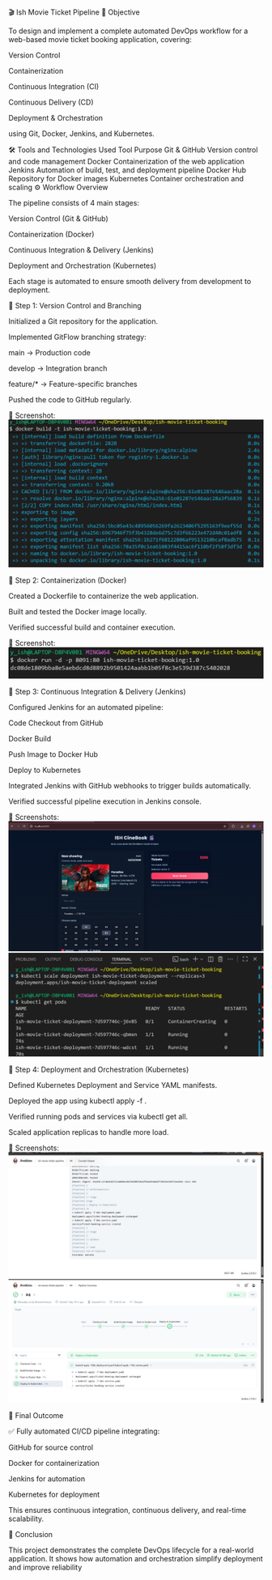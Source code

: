 🎬 Ish Movie Ticket Pipeline
🎯 Objective

To design and implement a complete automated DevOps workflow for a web-based movie ticket booking application, covering:

Version Control

Containerization

Continuous Integration (CI)

Continuous Delivery (CD)

Deployment & Orchestration

using Git, Docker, Jenkins, and Kubernetes.

🛠️ Tools and Technologies Used
Tool	Purpose
Git & GitHub	Version control and code management
Docker	Containerization of the web application
Jenkins	Automation of build, test, and deployment pipeline
Docker Hub	Repository for Docker images
Kubernetes	Container orchestration and scaling
⚙️ Workflow Overview

The pipeline consists of 4 main stages:

Version Control (Git & GitHub)

Containerization (Docker)

Continuous Integration & Delivery (Jenkins)

Deployment and Orchestration (Kubernetes)

Each stage is automated to ensure smooth delivery from development to deployment.

🔹 Step 1: Version Control and Branching

Initialized a Git repository for the application.

Implemented GitFlow branching strategy:

main → Production code

develop → Integration branch

feature/* → Feature-specific branches

Pushed the code to GitHub regularly.

📸 Screenshot:
![Git Repository Setup](images/Screenshot%202025-10-23%20210239.png)

🔹 Step 2: Containerization (Docker)

Created a Dockerfile to containerize the web application.

Built and tested the Docker image locally.

Verified successful build and container execution.

📸 Screenshot:
![Docker Build Process](images/Screenshot%202025-10-23%20210735.png)

🔹 Step 3: Continuous Integration & Delivery (Jenkins)

Configured Jenkins for an automated pipeline:

Code Checkout from GitHub

Docker Build

Push Image to Docker Hub

Deploy to Kubernetes

Integrated Jenkins with GitHub webhooks to trigger builds automatically.

Verified successful pipeline execution in Jenkins console.

📸 Screenshots:
![Jenkins Build](images/Screenshot%202025-10-23%20210957.png)
![Jenkins Success](images/Screenshot%202025-10-23%20211620.png)

🔹 Step 4: Deployment and Orchestration (Kubernetes)

Defined Kubernetes Deployment and Service YAML manifests.

Deployed the app using kubectl apply -f <file>.

Verified running pods and services via kubectl get all.

Scaled application replicas to handle more load.

📸 Screenshots:
![Kubernetes Deployment](images/WhatsApp%20Image%202025-10-25%20at%2012.41.36_cc18810b.jpg)
![Application Running](images/WhatsApp%20Image%202025-10-25%20at%2012.41.37_b82008c7.jpg)

🚀 Final Outcome

✅ Fully automated CI/CD pipeline integrating:

GitHub for source control

Docker for containerization

Jenkins for automation

Kubernetes for deployment

This ensures continuous integration, continuous delivery, and real-time scalability.

📄 Conclusion

This project demonstrates the complete DevOps lifecycle for a real-world application.
It shows how automation and orchestration simplify deployment and improve reliability
